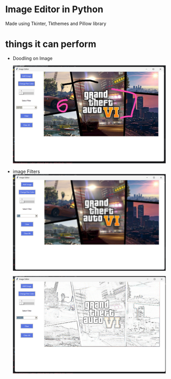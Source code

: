 # Image Editor in Python
Made using Tkinter, Tkthemes and Pillow library 

# things it can perform
- Doodling on Image  

  ![preview img](/images/lines.png)
  
- image Filters  
   ![preview img](/images/11.png)
  
   ![preview img](/images/22.png)

